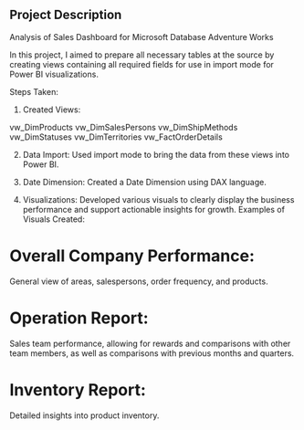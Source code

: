 Project Description
------------------------------------------
Analysis of Sales Dashboard for Microsoft Database Adventure Works

In this project, I aimed to prepare all necessary tables at the source by creating views containing all required fields for use in import mode for Power BI visualizations.

Steps Taken:

1. Created Views:

vw_DimProducts
vw_DimSalesPersons
vw_DimShipMethods
vw_DimStatuses
vw_DimTerritories
vw_FactOrderDetails

2. Data Import:
Used import mode to bring the data from these views into Power BI.

3. Date Dimension:
Created a Date Dimension using DAX language.

4. Visualizations:
Developed various visuals to clearly display the business performance and support actionable insights for growth.
Examples of Visuals Created:

# Overall Company Performance:
General view of areas, salespersons, order frequency, and products.

# Operation Report:
Sales team performance, allowing for rewards and comparisons with other team members, as well as comparisons with previous months and quarters.

# Inventory Report:
Detailed insights into product inventory.


